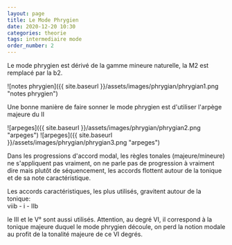 ```yaml
---
layout: page
title: Le Mode Phrygien
date: 2020-12-20 10:30
categories: theorie
tags: intermediaire mode
order_number: 2
---
```


Le mode phrygien est dérivé de la gamme mineure naturelle, la M2 est remplacé par la b2.

![notes phrygien]({{ site.baseurl }}/assets/images/phrygian/phrygian1.png "notes phrygien")

Une bonne manière de faire sonner le mode phrygien est d'utiliser l'arpège majeure du II

![arpeges]({{ site.baseurl }}/assets/images/phrygian/phrygian2.png "arpeges")
![arpeges]({{ site.baseurl }}/assets/images/phrygian/phrygian3.png "arpeges")

Dans les progressions d'accord modal, les règles tonales (majeure/mineure) ne s'appliquent pas vraiment, on ne parle pas de progression à vraiment dire mais plutôt de séquencement, les accords flottent autour de la tonique et de sa note caractéristique.

Les accords caractéristiques, les plus utilisés, gravitent autour de la tonique:  
viib - i - IIb

le III et le V° sont aussi utilisés. Attention, au degré VI, il correspond à la tonique majeure duquel le mode phrygien découle, on perd la notion modale au profit de la tonalité majeure de ce VI degrés.